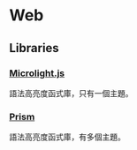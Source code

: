 # Web

## Libraries

### [Microlight.js](http://asvd.github.io/microlight/)

語法高亮度函式庫，只有一個主題。

### [Prism](http://prismjs.com/)

語法高亮度函式庫，有多個主題。
